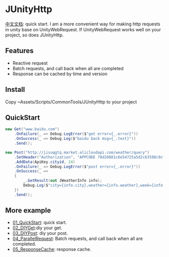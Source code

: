 # JUnityHttp
[中文文档](README_CN.md): quick start.
I am a more convenient way for making http requests in unity base on UnityWebRequest.
If UnityWebRequest works well on your project, so does JUnityHttp.

## Features

* Reactive request
* Batch requests, and call back when all are completed
* Response can be cached by time and version

## Install

Copy ~Assets/Scripts/CommonTools/JUnityHttp to your project

## QuickStart

```C#
new Get("www.baidu.com")
    .OnFailure(_ => Debug.LogError($"get error={_.error}"))
    .OnSuccess(_ => Debug.Log($"baidu back msg={_.text}"))
    .Send();

new Post("http://jisuqgtq.market.alicloudapi.com/weather/query")
    .SetHeader("Authorization", "APPCODE 70d20881c6e54725a5d2c63598c9cf64")
    .AddData(ApiKey.cityid, 24)
    .OnFailure(_ => Debug.LogError($"post error={_.error}"))
    .OnSuccess(_ =>
    {
        _.GetResult(out JWeatherInfo info);
        Debug.Log($"city={info.city},weather={info.weather},week={info.week},date={info.date}");
    })
    .Send();
```

## More example

* [01_QuickStart](Assets/Scripts/CommonTools/JUnityHttpSample/01_QuickStart/): quick start.
* [02_DIYGet](Assets/Scripts/CommonTools/JUnityHttpSample/02_DIYGet/):diy your get.
* [03_DIYPost](Assets/Scripts/CommonTools/JUnityHttpSample/03_DIYPost/): diy your post.
* [04_ParallelRequest](Assets/Scripts/CommonTools/JUnityHttpSample/04_ParallelRequest/): Batch requests, and call back when all are completed.
* [05_ResponseCache](Assets/Scripts/CommonTools/JUnityHttpSample/05_ResponseCache/): response cache.
